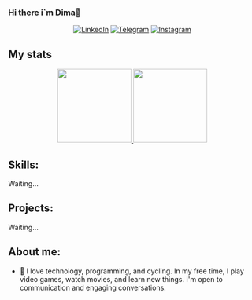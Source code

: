 ### Hi there i`m Dima👋
<p align="center">
  <a href="/" target="_blank"><img alt="LinkedIn" src="https://img.shields.io/badge/LinkedIn-181717.svg?&style=flat-square&logo=linkedin&logoColor=white" /></a>
  <a href="https://t.me/foxovich" target="_blank"><img alt="Telegram" src="https://img.shields.io/badge/Telegram-181717.svg?&style=flat-square&logo=telegram&logoColor=white" /></a>
  <a href="https://www.instagram.com/dmitryrakul/" target="_blank"><img alt="Instagram" src="https://img.shields.io/badge/Instagram-181717.svg?&style=flat-square&logo=instagram&logoColor=white" /></a>
</p>  


## My stats
<div align="center">
  <a href="https://github.com/dmitryrakul">
    <img height="150em" src="https://github-readme-stats.vercel.app/api?username=dmitryrakul&show_icons=true&theme=dark" />
    <img height="150em" src="https://github-readme-stats.vercel.app/api/top-langs/?username=dmitryrakul&layout=compact&langs_count=5&theme=dark" />
  </a>
</div>




  
## Skills:
Waiting...

## Projects:
Waiting...

## About me:
- 🔭 I love technology, programming, and cycling. In my free time, I play video games, watch movies, and learn new things. I'm open to communication and engaging conversations.
